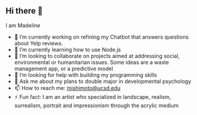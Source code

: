 ## Hi there 👋


I am Madeline

- 🔭 I’m currently working on refining my Chatbot that answers questions about Yelp reviews. 
- 🌱 I’m currently learning how to use Node.js
- 👯 I’m looking to collaborate on projects aimed at addressing social, environmental or humanitarian issues. Some ideas are a waste management app, or a predictive model
- 🤔 I’m looking for help with building my programming skills
- 💬 Ask me about my plans to double major in developmental psychology
- 📫 How to reach me: mishimoto@ucsd.edu
- ⚡ Fun fact: I am an artist who specialized in landscape, realism, surrealism, portrait and impressionism through the acrylic medium 

 
